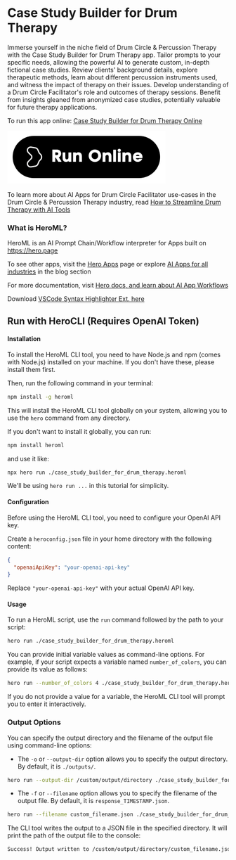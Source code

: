 # Case Study Builder for Drum Therapy

Immerse yourself in the niche field of Drum Circle & Percussion Therapy with the Case Study Builder for Drum Therapy app. Tailor prompts to your specific needs, allowing the powerful AI to generate custom, in-depth fictional case studies. Review clients' background details, explore therapeutic methods, learn about different percussion instruments used, and witness the impact of therapy on their issues. Develop understanding of a Drum Circle Facilitator's role and outcomes of therapy sessions. Benefit from insights gleaned from anonymized case studies, potentially valuable for future therapy applications.

To run this app online: [Case Study Builder for Drum Therapy Online](https://hero.page/app/case-study-builder-for-drum-therapy-customized-drum-therapy-case-studies/sDMSHniqJEfFgv3ePzLA)

[![Run Case Study Builder for Drum Therapy Online](/assets/run.svg)](https://hero.page/app/case-study-builder-for-drum-therapy-customized-drum-therapy-case-studies/sDMSHniqJEfFgv3ePzLA)

To learn more about AI Apps for Drum Circle Facilitator use-cases in the Drum Circle & Percussion Therapy industry, read [How to Streamline Drum Therapy with AI Tools](https://hero.page/blog/ai/drum-circle-and-percussion-therapy/how-to-streamline-drum-therapy-with-ai-tools/170841)

### What is HeroML?
HeroML is an AI Prompt Chain/Workflow interpreter for Apps built on https://hero.page 

To see other apps, visit the [Hero Apps](https://hero.page/apps) page or explore [AI Apps for all industries](https://hero.page/blog) in the blog section

For more documentation, visit [Hero docs, and learn about AI App Workflows](https://hero.page/tutorials/introduction-to-heroml)

Download [VSCode Syntax Highlighter Ext. here](https://marketplace.visualstudio.com/items?itemName=hero-page.heroml)

## Run with HeroCLI (Requires OpenAI Token)

#### Installation

To install the HeroML CLI tool, you need to have Node.js and npm (comes with Node.js) installed on your machine. If you don't have these, please install them first. 

Then, run the following command in your terminal:

```bash
npm install -g heroml
```

This will install the HeroML CLI tool globally on your system, allowing you to use the `hero` command from any directory.

If you don't want to install it globally, you can run:

```bash
npm install heroml
```

and use it like:

```bash
npx hero run ./case_study_builder_for_drum_therapy.heroml
```

We'll be using `hero run ...` in this tutorial for simplicity.

#### Configuration

Before using the HeroML CLI tool, you need to configure your OpenAI API key. 

Create a `heroconfig.json` file in your home directory with the following content:

```json
{
  "openaiApiKey": "your-openai-api-key"
}
```

Replace `"your-openai-api-key"` with your actual OpenAI API key.

#### Usage

To run a HeroML script, use the `run` command followed by the path to your script:

```bash
hero run ./case_study_builder_for_drum_therapy.heroml
```

You can provide initial variable values as command-line options. For example, if your script expects a variable named `number_of_colors`, you can provide its value as follows:

```bash
hero run --number_of_colors 4 ./case_study_builder_for_drum_therapy.heroml
```

If you do not provide a value for a variable, the HeroML CLI tool will prompt you to enter it interactively.

### Output Options

You can specify the output directory and the filename of the output file using command-line options:

- The `-o` or `--output-dir` option allows you to specify the output directory. By default, it is `./outputs/`.

```bash
hero run --output-dir /custom/output/directory ./case_study_builder_for_drum_therapy.heroml
```

- The `-f` or `--filename` option allows you to specify the filename of the output file. By default, it is `response_TIMESTAMP.json`.

```bash
hero run --filename custom_filename.json ./case_study_builder_for_drum_therapy.heroml
```

The CLI tool writes the output to a JSON file in the specified directory. It will print the path of the output file to the console:

```bash
Success! Output written to /custom/output/directory/custom_filename.json
```


